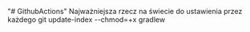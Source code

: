 "# GithubActions" 
Najważniejsza rzecz na świecie do ustawienia przez każdego
git update-index --chmod=+x gradlew
